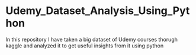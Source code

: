 # Udemy_Dataset_Analysis_Using_Python
In this repository I have taken a big dataset of Udemy courses thorugh kaggle and analyzed it to get useful insights from it using python
